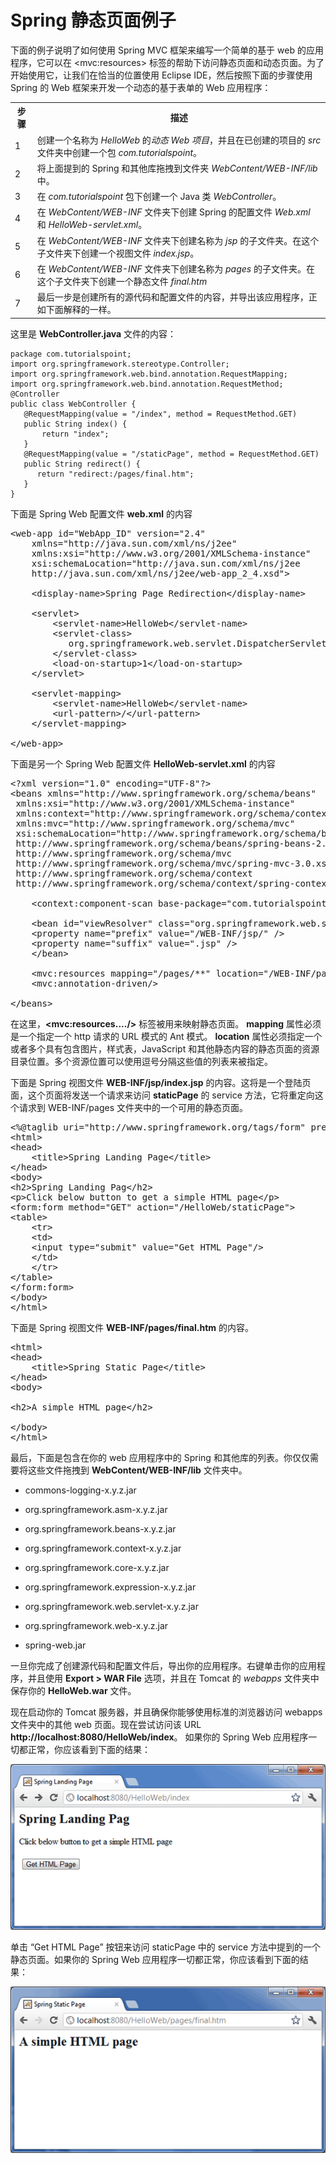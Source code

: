 # Spring 静态页面例子

下面的例子说明了如何使用 Spring MVC 框架来编写一个简单的基于 web 的应用程序，它可以在 &lt;mvc:resources&gt; 标签的帮助下访问静态页面和动态页面。为了开始使用它，让我们在恰当的位置使用 Eclipse IDE，然后按照下面的步骤使用 Spring 的 Web 框架来开发一个动态的基于表单的 Web 应用程序：
 
<table class="table table-bordered">
<tr><th class="fivepct">步骤</th><th>描述</th></tr>
<tr><td>1</td><td>创建一个名称为 <i>HelloWeb</i> 的<i>动态 Web 项目</i>，并且在已创建的项目的 <i>src</i> 文件夹中创建一个包 <i>com.tutorialspoint</i>。</td></tr>
<tr><td>2</td><td>将上面提到的 Spring 和其他库拖拽到文件夹 <i>WebContent/WEB-INF/lib</i> 中。</td></tr>
<tr><td>3</td><td>在 <i>com.tutorialspoint</i> 包下创建一个 Java 类 <i>WebController</i>。</td></tr>
<tr><td>4</td><td>在 <i>WebContent/WEB-INF</i> 文件夹下创建 Spring 的配置文件 <i>Web.xml</i> 和 <i>HelloWeb-servlet.xml</i>。</td></tr>
<tr><td>5</td><td>在 <i>WebContent/WEB-INF</i> 文件夹下创建名称为 <i>jsp</i> 的子文件夹。在这个子文件夹下创建一个视图文件 <i>index.jsp</i>。</td></tr>
<tr><td>6</td><td>在 <i>WebContent/WEB-INF</i> 文件夹下创建名称为 <i>pages</i> 的子文件夹。在这个子文件夹下创建一个静态文件 <i>final.htm</i></td></tr>
<tr><td>7</td><td>最后一步是创建所有的源代码和配置文件的内容，并导出该应用程序，正如下面解释的一样。</td></tr>
</table>

这里是 **WebController.java** 文件的内容：

```
package com.tutorialspoint;
import org.springframework.stereotype.Controller;
import org.springframework.web.bind.annotation.RequestMapping;
import org.springframework.web.bind.annotation.RequestMethod;
@Controller
public class WebController {
   @RequestMapping(value = "/index", method = RequestMethod.GET)
   public String index() {
	   return "index";
   }   
   @RequestMapping(value = "/staticPage", method = RequestMethod.GET)
   public String redirect() {     
      return "redirect:/pages/final.htm";
   }
}
```

下面是 Spring Web 配置文件 **web.xml** 的内容

<pre class="prettyprint notranslate">
&lt;web-app id="WebApp_ID" version="2.4"
    xmlns="http://java.sun.com/xml/ns/j2ee" 
    xmlns:xsi="http://www.w3.org/2001/XMLSchema-instance"
    xsi:schemaLocation="http://java.sun.com/xml/ns/j2ee 
    http://java.sun.com/xml/ns/j2ee/web-app_2_4.xsd"&gt;
 
    &lt;display-name&gt;Spring Page Redirection&lt;/display-name&gt;
 
    &lt;servlet&gt;
        &lt;servlet-name&gt;HelloWeb&lt;/servlet-name&gt;
        &lt;servlet-class&gt;
           org.springframework.web.servlet.DispatcherServlet
        &lt;/servlet-class&gt;
        &lt;load-on-startup&gt;1&lt;/load-on-startup&gt;
    &lt;/servlet&gt;
   
    &lt;servlet-mapping&gt;
        &lt;servlet-name&gt;HelloWeb&lt;/servlet-name&gt;
        &lt;url-pattern&gt;/&lt;/url-pattern&gt;
    &lt;/servlet-mapping&gt;
  
&lt;/web-app&gt;
</pre>

下面是另一个 Spring Web 配置文件 **HelloWeb-servlet.xml** 的内容

<pre class="prettyprint notranslate">
&lt;?xml version="1.0" encoding="UTF-8"?&gt;
&lt;beans xmlns="http://www.springframework.org/schema/beans"
 xmlns:xsi="http://www.w3.org/2001/XMLSchema-instance" 
 xmlns:context="http://www.springframework.org/schema/context"
 xmlns:mvc="http://www.springframework.org/schema/mvc"
 xsi:schemaLocation="http://www.springframework.org/schema/beans
 http://www.springframework.org/schema/beans/spring-beans-2.5.xsd
 http://www.springframework.org/schema/mvc
 http://www.springframework.org/schema/mvc/spring-mvc-3.0.xsd
 http://www.springframework.org/schema/context
 http://www.springframework.org/schema/context/spring-context-3.0.xsd"&gt;
 
    &lt;context:component-scan base-package="com.tutorialspoint" /&gt;
     
    &lt;bean id="viewResolver" class="org.springframework.web.servlet.view.InternalResourceViewResolver"&gt;
    &lt;property name="prefix" value="/WEB-INF/jsp/" /&gt;
    &lt;property name="suffix" value=".jsp" /&gt;
    &lt;/bean&gt;
    
    &lt;mvc:resources mapping="/pages/**" location="/WEB-INF/pages/" /&gt;
    &lt;mvc:annotation-driven/&gt;
    
&lt;/beans&gt;
</pre>

在这里，**&lt;mvc:resources..../&gt;** 标签被用来映射静态页面。 **mapping** 属性必须是一个指定一个 http 请求的 URL 模式的 Ant 模式。 **location** 属性必须指定一个或者多个具有包含图片，样式表，JavaScript 和其他静态内容的静态页面的资源目录位置。多个资源位置可以使用逗号分隔这些值的列表来被指定。

下面是 Spring 视图文件 **WEB-INF/jsp/index.jsp** 的内容。这将是一个登陆页面，这个页面将发送一个请求来访问 **staticPage** 的 service 方法，它将重定向这个请求到 WEB-INF/pages 文件夹中的一个可用的静态页面。

<pre class="prettyprint notranslate">
&lt;%@taglib uri="http://www.springframework.org/tags/form" prefix="form"%&gt;
&lt;html&gt;
&lt;head&gt;
    &lt;title&gt;Spring Landing Page&lt;/title&gt;
&lt;/head&gt;
&lt;body&gt;
&lt;h2&gt;Spring Landing Pag&lt;/h2&gt;
&lt;p&gt;Click below button to get a simple HTML page&lt;/p&gt;
&lt;form:form method="GET" action="/HelloWeb/staticPage"&gt;
&lt;table&gt;
    &lt;tr&gt;
    &lt;td&gt;
    &lt;input type="submit" value="Get HTML Page"/&gt;
    &lt;/td&gt;
    &lt;/tr&gt;
&lt;/table&gt;  
&lt;/form:form&gt;
&lt;/body&gt;
&lt;/html&gt;
</pre>

下面是 Spring 视图文件 **WEB-INF/pages/final.htm** 的内容。

<pre class="prettyprint notranslate">
&lt;html&gt;
&lt;head&gt;
    &lt;title&gt;Spring Static Page&lt;/title&gt;
&lt;/head&gt;
&lt;body&gt;

&lt;h2&gt;A simple HTML page&lt;/h2&gt;

&lt;/body&gt;
&lt;/html&gt;
</pre>

最后，下面是包含在你的 web 应用程序中的 Spring 和其他库的列表。你仅仅需要将这些文件拖拽到 **WebContent/WEB-INF/lib** 文件夹中。

- commons-logging-x.y.z.jar

- org.springframework.asm-x.y.z.jar

- org.springframework.beans-x.y.z.jar

- org.springframework.context-x.y.z.jar

- org.springframework.core-x.y.z.jar

- org.springframework.expression-x.y.z.jar

- org.springframework.web.servlet-x.y.z.jar

- org.springframework.web-x.y.z.jar

- spring-web.jar

一旦你完成了创建源代码和配置文件后，导出你的应用程序。右键单击你的应用程序，并且使用 **Export > WAR File** 选项，并且在 Tomcat 的 *webapps* 文件夹中保存你的 **HelloWeb.war** 文件。

现在启动你的 Tomcat 服务器，并且确保你能够使用标准的浏览器访问 webapps 文件夹中的其他 web 页面。现在尝试访问该 URL **http://localhost:8080/HelloWeb/index**。 如果你的 Spring Web 应用程序一切都正常，你应该看到下面的结果：

![](../images/1.6.png)

单击 “Get HTML Page” 按钮来访问 staticPage 中的 service 方法中提到的一个静态页面。如果你的 Spring Web 应用程序一切都正常，你应该看到下面的结果：

![](../images/1.7.png)
